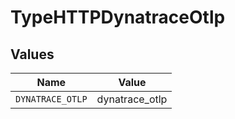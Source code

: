 # TypeHTTPDynatraceOtlp


## Values

| Name             | Value            |
| ---------------- | ---------------- |
| `DYNATRACE_OTLP` | dynatrace_otlp   |